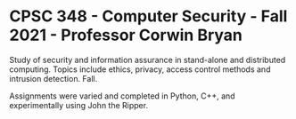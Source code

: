 # CPSC 348 - Computer Security - Fall 2021 - Professor Corwin Bryan

Study of security and information assurance in stand-alone and distributed computing. 
Topics include ethics, privacy, access control methods and intrusion detection. Fall.

Assignments were varied and completed in Python, C++, and experimentally using John the Ripper.